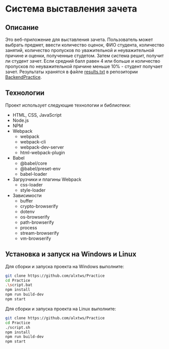 # Система выставления зачета

Описание
---
Это веб-приложение для выставления зачета. Пользователь может выбрать предмет, ввести количество оценок, 
ФИО студента, количество занятий, количество пропусков по уважительной и неуважительной причине и оценки,
полученные студетом. Затем система решит, получит ли студент зачет. Если средний балл равен 4 или больше и
количество пропусков по неуважительной причине меньше 10% - студент получает зачет. Результаты хранятся в файле 
[results.txt](https://github.com/alxtws/BackendPractice/blob/main/results.txt) в репозитории [BackendPractice](https://github.com/alxtws/BackendPractice).

Технологии
---
Проект использует следующие технологии и библиотеки:
- HTML, CSS, JavaScript
- Node.js
- NPM
- Webpack
  - webpack
  - webpack-cli
  - webpack-dev-server
  - html-webpack-plugin
- Babel
  - @babel/core
  - @babel/preset-env
  - babel-loader
- Загрузчики и плагины Webpack
  - css-loader
  - style-loader
- Зависимости
  - buffer
  - crypto-browserify
  - dotenv
  - os-browserify
  - path-browserify
  - process
  - stream-browserify
  - vm-browserify
  
Установка и запуск на Windows и Linux
---
Для сборки и запуска проекта на Windows выполните:
```bash
git clone https://github.com/alxtws/Practice
cd Practice
.\script.bat
npm install
npm run build-dev
npm start
```
Для сборки и запуска проекта на Linux выполните:
```bash
git clone https://github.com/alxtws/Practice
cd Practice
./script.sh
npm install
npm run build-dev
npm start
```
